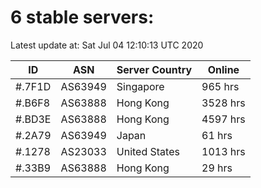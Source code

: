 # 6 stable servers:

Latest update at: Sat Jul 04 12:10:13 UTC 2020

| ID | ASN | Server Country | Online |
| -- | --- | -------------- | ------ |
| #.7F1D | AS63949 | Singapore | 965 hrs |
| #.B6F8 | AS63888 | Hong Kong | 3528 hrs |
| #.BD3E | AS63888 | Hong Kong | 4597 hrs |
| #.2A79 | AS63949 | Japan | 61 hrs |
| #.1278 | AS23033 | United States | 1013 hrs |
| #.33B9 | AS63888 | Hong Kong | 29 hrs |

